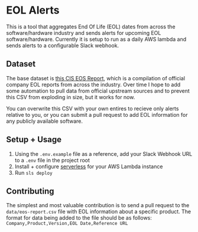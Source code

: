 # EOL Alerts

This is a tool that aggregates End Of Life (EOL) dates from across the software/hardware industry and sends alerts for upcoming EOL software/hardware. Currently it is setup to run as a daily AWS lambda and sends alerts to a configurable Slack webhook.

## Dataset 

The base dataset is [this CIS EOS Report](https://www.cisecurity.org/wp-content/uploads/2020/07/EOS-Report-July-2020.pdf), which is a compilation of official company EOL reports from across the industry. Over time I hope to add some automation to pull data from official upstream sources and to prevent this CSV from exploding in size, but it works for now.

You can overwrite this CSV with your own entires to recieve only alerts relative to you, or you can submit a pull request to add EOL information for any publicly available software.

## Setup + Usage

1. Using the `.env.example` file as a reference, add your Slack Webhook URL to a `.env` file in the project root
2. Install + configure [serverless](https://www.serverless.com/) for your AWS Lambda instance
3. Run `sls deploy`


## Contributing

The simplest and most valuable contribution is to send a pull request to the `data/eos-report.csv` file with EOL information about a specific product.
The format for data being added to the file should be as follows:
`Company,Product,Version,EOL Date,Reference URL`
